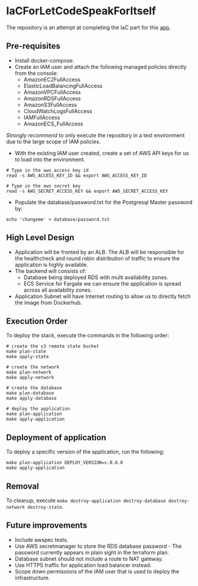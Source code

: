 # IaCForLetCodeSpeakForItself


The repository is an attempt at completing the IaC part for this [app](https://github.com/yuanrenc/letCodeSpeakForItself).

## Pre-requisites

* Install docker-compose.
* Create an IAM user and attach the following managed policies directly from the console:
  * AmazonEC2FullAccess
  * ElasticLoadBalancingFullAccess
  * AmazonVPCFullAccess
  * AmazonRDSFullAccess
  * AmazonS3FullAccess
  * CloudWatchLogsFullAccess
  * IAMFullAccess
  * AmazonECS_FullAccess

*Strongly recommend* to only execute the repository in a test environment due to the large scope of IAM policies.

* With the existing IAM user created, create a set of AWS API keys for us to load into the environment.

```shell
# Type in the aws access key id
read -s AWS_ACCESS_KEY_ID && export AWS_ACCESS_KEY_ID

# Type in the aws secret key
read -s AWS_SECRET_ACCESS_KEY && export AWS_SECRET_ACCESS_KEY
```

* Populate the database/password.txt for the Postgresql Master password by:

```shell
echo 'changeme' > database/password.txt
```

## High Level Design

* Application will be fronted by an ALB. The ALB will be responsible for the healthcheck and round robin distribution of traffic to ensure the application is highly available.
* The backend will consists of:
  * Database being deployed RDS with multi availability zones.
  * ECS Service for Fargate we can ensure the application is spread across all availability zones.
* Application Subnet will have Internet routing to allow us to directly fetch the image from Dockerhub.

## Execution Order

To deploy the stack, execute the commands in the following order:

```shell
# create the s3 remote state bucket
make plan-state
make apply-state

# create the network
make plan-network
make apply-network

# create the database
make plan-database
make apply-database

# deploy the application
make plan-application
make apply-application
```

## Deployment of application

To deploy a specific version of the application, run the following:

```shell
make plan-application DEPLOY_VERSION=v.0.8.0
make apply-application
```

## Removal

To cleanup, execute `make destroy-application destroy-database destroy-network destroy-state`.

## Future improvements

* Include awspec tests.
* Use AWS secretmanager to store the RDS database password - The password currently appears in plain sight in the terraform plan.
* Database subnet should not include a route to NAT gateway.
* Use HTTPS traffic for application load balancer instead.
* Scope down permissions of the IAM user that is used to deploy the infrastructure.
